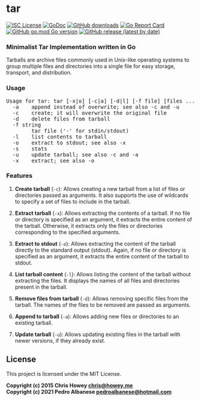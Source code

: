 # tar
[![ISC License](http://img.shields.io/badge/license-MIT-blue.svg)](https://github.com/pedroalbanese/tar/blob/master/LICENSE.md) 
[![GoDoc](https://godoc.org/github.com/pedroalbanese/tar?status.png)](http://godoc.org/github.com/pedroalbanese/tar)
[![GitHub downloads](https://img.shields.io/github/downloads/pedroalbanese/tar/total.svg?logo=github&logoColor=white)](https://github.com/pedroalbanese/tar/releases)
[![Go Report Card](https://goreportcard.com/badge/github.com/pedroalbanese/tar)](https://goreportcard.com/report/github.com/pedroalbanese/tar)
[![GitHub go.mod Go version](https://img.shields.io/github/go-mod/go-version/pedroalbanese/tar)](https://golang.org)
[![GitHub release (latest by date)](https://img.shields.io/github/v/release/pedroalbanese/tar)](https://github.com/pedroalbanese/tar/releases)
###  Minimalist Tar Implementation written in Go
Tarballs are archive files commonly used in Unix-like operating systems to group multiple files and directories into a single file for easy storage, transport, and distribution.

### Usage
<pre>Usage for tar: tar [-x|o] [-c|a] [-d|l] [-f file] [files ...]
  -a    append instead of overwrite; see also -c and -u
  -c    create; it will overwrite the original file
  -d    delete files from tarball
  -f string
        tar file ('-' for stdin/stdout)
  -l    list contents to tarball
  -o    extract to stdout; see also -x
  -s    stats
  -u    update tarball; see also -c and -a
  -x    extract; see also -o</pre>

### Features
   1. **Create tarball** (`-c`): Allows creating a new tarball from a list of files or directories passed as arguments. It also supports the use of wildcards to specify a set of files to include in the tarball.

   2. **Extract tarball** (`-x`): Allows extracting the contents of a tarball. If no file or directory is specified as an argument, it extracts the entire content of the tarball. Otherwise, it extracts only the files or directories corresponding to the specified arguments.

   3. **Extract to stdout** (`-o`): Allows extracting the content of the tarball directly to the standard output (stdout). Again, if no file or directory is specified as an argument, it extracts the entire content of the tarball to stdout.

   4. **List tarball content** (`-l`): Allows listing the content of the tarball without extracting the files. It displays the names of all files and directories present in the tarball.

   5. **Remove files from tarball** (`-d`): Allows removing specific files from the tarball. The names of the files to be removed are passed as arguments.
    
   6. **Append to tarball** (`-a`): Allows adding new files or directories to an existing tarball.

   7. **Update tarball** (`-u`): Allows updating existing files in the tarball with newer versions, if they already exist.

## License

This project is licensed under the MIT License.

**Copyright (c) 2015 Chris Howey <chris@howey.me>**  
**Copyright (c) 2021 Pedro Albanese <pedroalbanese@hotmail.com>**
